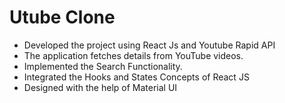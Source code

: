 # Utube Clone
- Developed the project using React Js and Youtube Rapid API
- The application fetches details from YouTube videos.
- Implemented the Search Functionality.
- Integrated the Hooks and States Concepts of React JS
- Designed with the help of Material UI
